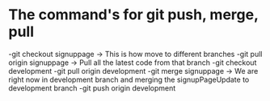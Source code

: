 # The command's for git push, merge, pull

-git checkout signuppage -> This is how move to different branches
-git pull origin signuppage -> Pull all the latest code from that branch
-git checkout development
-git pull origin development
-git merge signuppage -> We are right now in development branch and merging the signupPageUpdate to development branch
-git push origin development
